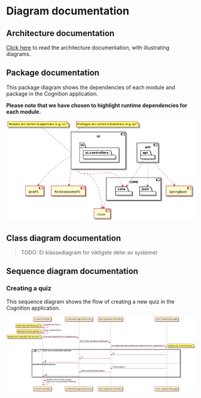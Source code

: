 # Diagram documentation

## Architecture documentation

[Click here](../release2/ARCHITECTURE.md) to read the architecture documentation, with illustrating diagrams.

## Package documentation

This package diagram shows the dependencies of each module and package in the Cognition application.

**Please note that we have chosen to highlight runtime dependencies for each module.**

![Package documentation](../plantuml/release3/img/package_diagram.png)

## Class diagram documentation

> TODO: Et klassediagram for viktigste deler av systemet

## Sequence diagram documentation

### Creating a quiz

This sequence diagram shows the flow of creating a new quiz in the Cognition application.

![Create Quiz Sequence](../plantuml/release3/img/create_quiz_sequence.png)
